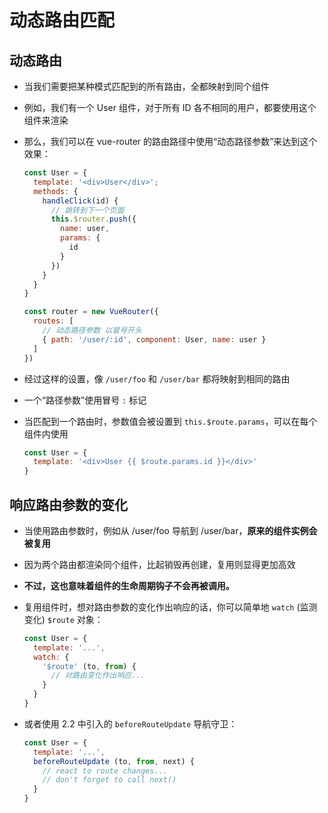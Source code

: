 # 动态路由匹配

## 动态路由

  - 当我们需要把某种模式匹配到的所有路由，全都映射到同个组件

  - 例如，我们有一个 User 组件，对于所有 ID 各不相同的用户，都要使用这个组件来渲染

  - 那么，我们可以在 vue-router 的路由路径中使用“动态路径参数”来达到这个效果：

    ```js
    const User = {
      template: '<div>User</div>';
      methods: {
        handleClick(id) {
          // 跳转到下一个页面
          this.$router.push({
            name: user,
            params: {
              id
            }
          })
        }
      }
    }

    const router = new VueRouter({
      routes: [
        // 动态路径参数 以冒号开头
        { path: '/user/:id', component: User, name: user }
      ]
    })
    ```

  - 经过这样的设置，像 `/user/foo` 和 `/user/bar` 都将映射到相同的路由

  - 一个“路径参数”使用冒号 `:` 标记

  - 当匹配到一个路由时，参数值会被设置到 `this.$route.params`，可以在每个组件内使用

    ```js
    const User = {
      template: '<div>User {{ $route.params.id }}</div>'
    }
    ```

## 响应路由参数的变化

  - 当使用路由参数时，例如从 /user/foo 导航到 /user/bar，**原来的组件实例会被复用**

  - 因为两个路由都渲染同个组件，比起销毁再创建，复用则显得更加高效

  - **不过，这也意味着组件的生命周期钩子不会再被调用。**

  - 复用组件时，想对路由参数的变化作出响应的话，你可以简单地 `watch` (监测变化) `$route` 对象：

    ```js
    const User = {
      template: '...',
      watch: {
        '$route' (to, from) {
          // 对路由变化作出响应...
        }
      }
    }
    ```

  - 或者使用 2.2 中引入的 `beforeRouteUpdate` 导航守卫：

    ```js
    const User = {
      template: '...',
      beforeRouteUpdate (to, from, next) {
        // react to route changes...
        // don't forget to call next()
      }
    }
    ```
